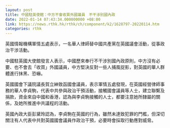 ```yaml
---
layout: post
title: 中國駐英使館：中方不會收買外國議員　不干涉別國內政
date: 2022-01-14 07:43:34.000000000 +08:00
link: https://news.rthk.hk/rthk/ch/component/k2/1628797-20220114.htm
categories: rthk
---
```


英國情報機構軍情五處表示，一名華人律師替中國共產黨在英國議會活動，從事政治干涉活動。

中國駐英國大使館發言人表示，中國歷來奉行不干涉別國內政原則，中方沒有必要、也不會去「收買」外國議員，中方堅決反對一些人捕風捉影，對英國的華人群體進行抹黑、恐嚇。

英國國會下議院議長賀立紳致函國會議員，表示軍情五處發現，在英國經營律師事務的華人李貞駒，代表中共參與政治干預活動，接觸國會議員等人士，建立聯繫及捐款，資金來自中國和香港，認為與李貞駒接觸的人士，都要注意她所隸屬的關係，及她所推進中共議程的活動。

英國內政大臣彭黛玲認為，李貞駒在英國的行為，雖然未達致犯罪的門檻，但深切關注有人代表中共對英國國會議員作政治干預，必要時會採取行動應對威脅。

